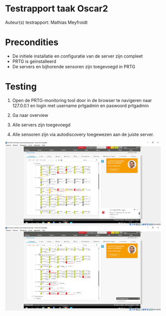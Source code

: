 ﻿# Testrapport taak Oscar2

Auteur(s) testrapport: Mathias Meyfroidt

# Precondities

- De initiele installatie en configuratie van de server zijn compleet
- PRTG is geïnstalleerd
- De servers en bijhorende sensoren zijn toegevoegd in PRTG

# Testing

1. Open de PRTG-monitoring tool door in de browser te navigeren naar 127.0.0.1 en login met username prtgadmin en paswoord prtgadmin

2. Ga naar overview

3. Alle servers zijn toegevoegd

4. Alle sensoren zijn via autodiscovery toegewezen aan de juiste server.

![screenshot](./Images/Testplan_17122018_1.PNG)  
![screenshot](./Images/Testplan_17122018_2.PNG)
